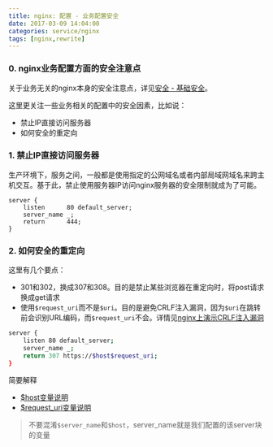 ```yaml
---
title: nginx: 配置 - 业务配置安全
date: 2017-03-09 14:04:00
categories: service/nginx
tags: [nginx,rewrite]
---
```


### 0. nginx业务配置方面的安全注意点
关于业务无关的nginx本身的安全注意点，详见[安全 - 基础安全](/service/nginx/nginx_2.1.4_configuration_security_base.html)。

这里更关注一些业务相关的配置中的安全因素，比如说：

- 禁止IP直接访问服务器
- 如何安全的重定向

### 1. 禁止IP直接访问服务器
生产环境下，服务之间，一般都是使用指定的公网域名或者内部局域网域名来跨主机交互。基于此，禁止使用服务器IP访问nginx服务器的安全限制就成为了可能。

```
server {
    listen      80 default_server;
    server_name _;
    return      444;
}
```

### 2. 如何安全的重定向
这里有几个要点：

- 301和302，换成307和308。目的是禁止某些浏览器在重定向时，将post请求换成get请求
- 使用`$request_uri`而不是`$uri`。目的是避免CRLF注入漏洞，因为`$uri`在跳转前会识别URL编码，而`$request_uri`不会。详情见[nginx上演示CRLF注入漏洞](service/nginx/nginx_2.1.4_security_CRLF_demo_on_nginx.html)

``` bash
server {
    listen 80 default_server;
    server_name _;
    return 307 https://$host$request_uri;
}
```

简要解释

- [$host变量说明](http://nginx.org/en/docs/http/ngx_http_core_module.html#var_host)
- [$request_uri变量说明](http://nginx.org/en/docs/http/ngx_http_core_module.html#var_request_uri)

> 不要混淆`$server_name`和`$host`，server_name就是我们配置的该server块的变量
